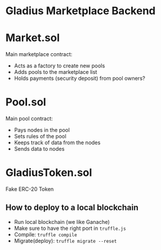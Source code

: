 # Gladius Marketplace Backend

# Market.sol
Main marketplace contract:
- Acts as a factory to create new pools
- Adds pools to the marketplace list
- Holds payments (security deposit) from pool owners?

# Pool.sol
Main pool contract:
- Pays nodes in the pool
- Sets rules of the pool
- Keeps track of data from the nodes
- Sends data to nodes

# GladiusToken.sol
Fake ERC-20 Token

## How to deploy to a local blockchain
- Run local blockchain (we like Ganache)
- Make sure to have the right port in `truffle.js`
- Compile: `truffle compile`
- Migrate(deploy): `truffle migrate --reset`
